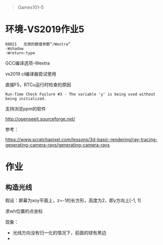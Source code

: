 > Games101-5

# 环境-VS2019作业5

```
D8021	无效的数值参数“/Wextra”
-Wshadow
-Wreturn-type
```

GCC编译选项-Wextra

vs2019 cl编译器尝试使用

直接F5，RTCu运行时检查的原因

```
Run-Time Check Failure #3 - The variable 'y' is being used without being initialized.
```

支持浏览ppm的软件

http://openseeit.sourceforge.net/

参考：

https://www.scratchapixel.com/lessons/3d-basic-rendering/ray-tracing-generating-camera-rays/generating-camera-rays

# 作业

## 构造光线

假设：屏幕为xoy平面上，z=-1的长方形，高度为2，即y方向上[-1, 1]

求wh位置的点坐标

现象：

- 光线方向没有归一化的情况下，前面的球有黑边
- 

